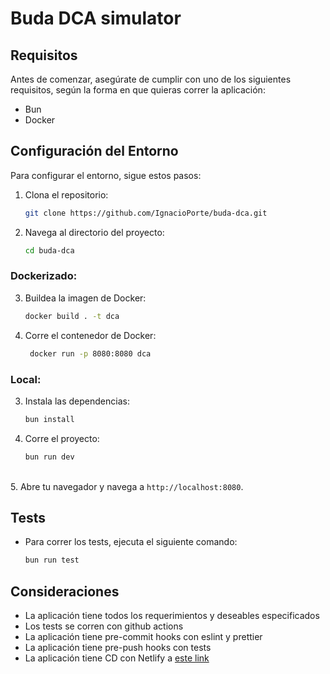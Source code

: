 # Buda DCA simulator

## Requisitos

Antes de comenzar, asegúrate de cumplir con uno de los siguientes requisitos, según la forma en que quieras correr la aplicación:

- Bun
- Docker

## Configuración del Entorno

Para configurar el entorno, sigue estos pasos:

1. Clona el repositorio:
   ```bash
   git clone https://github.com/IgnacioPorte/buda-dca.git
    ```
2. Navega al directorio del proyecto:
    ```bash
    cd buda-dca
    ```
### Dockerizado:

3. Buildea la imagen de Docker:
   ```bash
   docker build . -t dca
   ```

4. Corre el contenedor de Docker:
   ```bash
    docker run -p 8080:8080 dca
    ```
### Local:

3. Instala las dependencias:
    ```bash
    bun install
    ```
4. Corre el proyecto:
    ```bash
    bun run dev
    ``` 

\
5. Abre tu navegador y navega a `http://localhost:8080`.  

## Tests

- Para correr los tests, ejecuta el siguiente comando:
    ```bash
    bun run test
    ```

## Consideraciones
- La aplicación tiene todos los requerimientos y deseables especificados
- Los tests se corren con github actions
- La aplicación tiene pre-commit hooks con eslint y prettier
- La aplicación tiene pre-push hooks con tests
- La aplicación tiene CD con Netlify a [este link](https://budca.netlify.app/)
